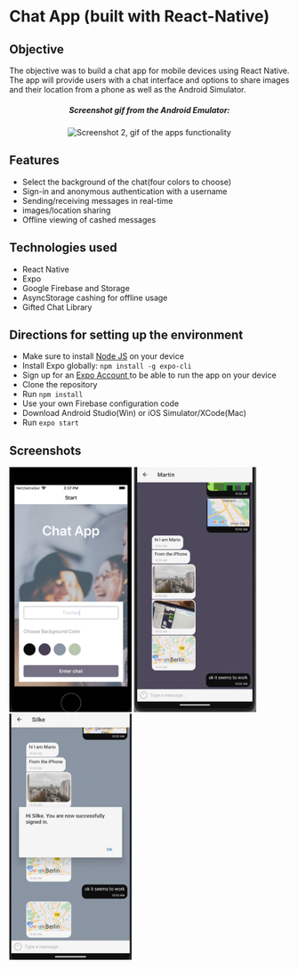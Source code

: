 # Chat App (built with React-Native)

## Objective

The objective was to build a chat app for mobile devices using React Native. The app will provide users with a chat interface and options to share images and their location from a phone as well as the Android Simulator.

<h5 align="center">Screenshot gif from the Android Emulator:</h5>
<p align="center"><img src="https://github.com/ilsegaertner/chat-app/blob/main/assets/gif%20for%20chat%20app.gif" alt="Screenshot 2, gif of the apps functionality" width="220">
</p>

## Features

- Select the background of the chat(four colors to choose)
- Sign-in and anonymous authentication with a username
- Sending/receiving messages in real-time
- images/location sharing
- Offline viewing of cashed messages

## Technologies used

- React Native
- Expo
- Google Firebase and Storage
- AsyncStorage cashing for offline usage
- Gifted Chat Library

## Directions for setting up the environment

- Make sure to install <a href="https://nodejs.org/en/learn/getting-started/how-to-install-nodejs">Node JS</a> on your device
- Install Expo globally: `npm install -g expo-cli`
- Sign up for an <a href="https://expo.dev/">Expo Account </a> to be able to run the app on your device
- Clone the repository
- Run `npm install`
- Use your own Firebase configuration code
- Download Android Studio(Win) or iOS Simulator/XCode(Mac)
- Run `expo start`

## Screenshots

<img width="220" alt="Screenshot 1 from app" src="https://github.com/ilsegaertner/chat-app/blob/main/assets/screen1.png"> <img width="220" alt="Screenshot 2 from app" src="https://github.com/ilsegaertner/chat-app/blob/main/assets/screen-example.png"><img width="220" alt="Screenshot 3 from app" src="https://github.com/ilsegaertner/chat-app/blob/main/assets/screen-example2.png">
